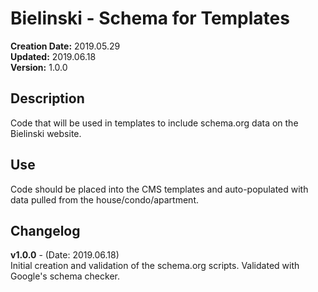 # Bielinski - Schema for Templates

**Creation Date:** 2019.05.29  
**Updated:** 2019.06.18  
**Version:** 1.0.0  
  
	
## Description
Code that will be used in templates to include schema.org data on
the Bielinski website.


## Use
Code should be placed into the CMS templates and auto-populated with
data pulled from the house/condo/apartment.


## Changelog
**v1.0.0** - (Date: 2019.06.18)  
Initial creation and validation of the schema.org scripts.
Validated with Google's schema checker.